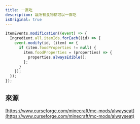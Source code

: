 ```yaml
---
title: 一直吃
description: 讓所有食物都可以一直吃
isOriginal: true
---
```


```js
ItemEvents.modification((event) => {
  Ingredient.all.itemIds.forEach((id) => {
    event.modify(id, (item) => {
      if (item.foodProperties != null) {
        item.foodProperties = (properties) => {
          properties.alwaysEdible();
        };
      }
    });
  });
});
```

## 來源

[https://www.curseforge.com/minecraft/mc-mods/alwayseat](https://www.curseforge.com/minecraft/mc-mods/alwayseat)

